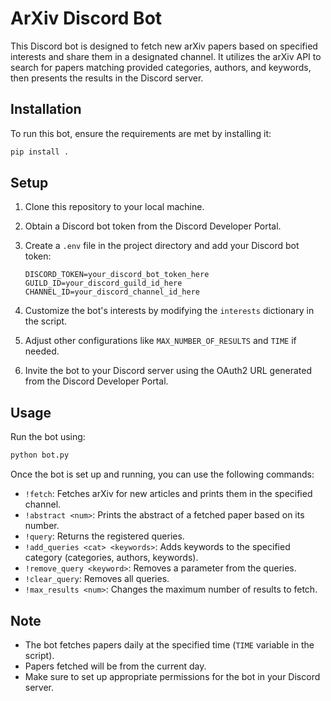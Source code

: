 # ArXiv Discord Bot

This Discord bot is designed to fetch new arXiv papers based on specified
interests and share them in a designated channel. It utilizes the arXiv API to
search for papers matching provided categories, authors, and keywords, then
presents the results in the Discord server.

## Installation

To run this bot, ensure the requirements are met by installing it:

```bash
pip install .
```

## Setup

1. Clone this repository to your local machine.
2. Obtain a Discord bot token from the Discord Developer Portal.
3. Create a `.env` file in the project directory and add your Discord bot token:

   ```plaintext
   DISCORD_TOKEN=your_discord_bot_token_here
   GUILD_ID=your_discord_guild_id_here
   CHANNEL_ID=your_discord_channel_id_here
   ```

4. Customize the bot's interests by modifying the `interests` dictionary in the
   script.
5. Adjust other configurations like `MAX_NUMBER_OF_RESULTS` and `TIME` if
   needed.
6. Invite the bot to your Discord server using the OAuth2 URL generated from the
   Discord Developer Portal.

## Usage

Run the bot using:

```bash
python bot.py
```

Once the bot is set up and running, you can use the following commands:

- `!fetch`: Fetches arXiv for new articles and prints them in the specified
  channel.
- `!abstract <num>`: Prints the abstract of a fetched paper based on its number.
- `!query`: Returns the registered queries.
- `!add_queries <cat> <keywords>`: Adds keywords to the specified category
  (categories, authors, keywords).
- `!remove_query <keyword>`: Removes a parameter from the queries.
- `!clear_query`: Removes all queries.
- `!max_results <num>`: Changes the maximum number of results to fetch.

## Note

- The bot fetches papers daily at the specified time (`TIME` variable in the
  script).
- Papers fetched will be from the current day.
- Make sure to set up appropriate permissions for the bot in your Discord
  server.
